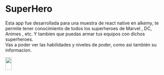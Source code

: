# SuperHero

<p>Esta app fue desarrollada para una muestra de react native en alkemy, te permite tener conocimiento de todos los superheroes de Marvel , DC, Animes , etc. Y tambien que puedas armar tus equipos con dichos superheroes.
<br/>Vas a poder ver las habilidades y niveles de poder, como asi también su informacion.</p>

<div style={{widht:100%; display:flex; align-items:center; justify-content:center; padding-left:auto,padding-right:auto}}>
<img src="https://imgur.com/Gg9Ejio.gif" width="20%" height="10%" style={{margin:50%}} />
 </div>
